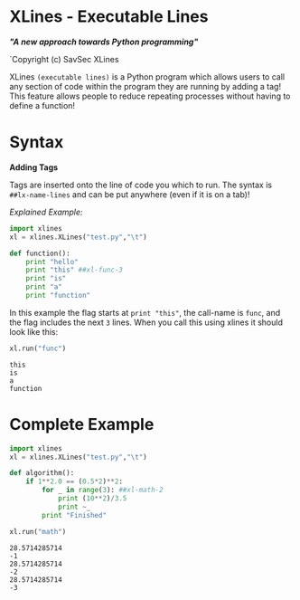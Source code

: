 XLines - Executable Lines
=========================

***"A new approach towards Python programming"***

`Copyright (c) SavSec XLines 

XLines `(executable lines)` is a Python program which allows users to call any section of code within the program they are running by adding a tag! This feature allows people to reduce repeating processes without having to define a function!

Syntax
======

**Adding Tags**

Tags are inserted onto the line of code you which to run. The syntax is `##lx-name-lines` and can be put anywhere (even if it is on a tab)!

*Explained Example:*

```python
import xlines
xl = xlines.XLines("test.py","\t")

def function():
	print "hello"
	print "this" ##xl-func-3
	print "is"
	print "a"
	print "function"
```

In this example the flag starts at `print "this"`, the call-name is `func`, and the flag includes the next `3` lines. When you call this using xlines it should look like this:

```python
xl.run("func")
```
```
this
is
a
function
```

Complete Example
================

```python
import xlines
xl = xlines.XLines("test.py","\t")

def algorithm():
	if 1**2.0 == (0.5*2)**2:
		for _ in range(3): ##xl-math-2
			print (10**2)/3.5
			print ~_
		print "Finished"

xl.run("math")
```
```
28.5714285714
-1
28.5714285714
-2
28.5714285714
-3
```
